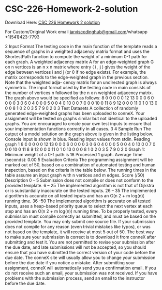 # CSC-226-Homework-2-solution

Download Here: [CSC 226 Homework 2 solution](https://jarviscodinghub.com/assignment/csc-226-homework-2-solution/)

For Custom/Original Work email jarviscodinghub@gmail.com/whatsapp +1(541)423-7793

2 Input Format
The testing code in the main function of the template reads a sequence of graphs in a weighted adjacency matrix format and uses the ShortestPath function to compute the weight of a minimum 0-1 path for each graph. A weighted adjacency matrix A for an edge-weighted graph G on n vertices is an n x n matrix where entry ( i , j ) gives the weight of the edge between vertices i and j (or 0 if no edge exists). For example, the matrix
corresponds to the edge-weighted graph in the previous section. Note that the weighted adja- cency matrix for an undirected graph is always symmetric. The input format used by the testing code in main consists of the number of vertices n followed by the n x n weighted adjacency matrix. The graph above would be specified as follows:
8
0 0 0 0 0 12 13 0 0 0 6 0 0 0 0 3 0 6 0 4 0 0 0 5 0 0 4 0 10 0 0 7 0 0 0 10 0 11 8 9 12 0 0 0 11 0 1 0 13 0 0 0 8 1 0 2 0 3 5 7 9 0 2 0
3 Test Datasets
A collection of randomly generated edge-weighted graphs has been uploaded to conneX. Your assignment will be tested on graphs similar but not identical to the uploaded graphs. You are encouraged to create your own test inputs to ensure that your implementation functions correctly in all cases.
3
4 Sample Run
The output of a model solution on the graph above is given in the listing below. Console input is shown in blue.
Reading input values from stdin. Reading graph 1 8 0 0 0 0 0 12 13 0 0 0 6 0 0 0 0 3 0 6 0 4 0 0 0 5 0 0 4 0 10 0 0 7 0 0 0 10 0 11 8 9 12 0 0 0 11 0 1 0 13 0 0 0 8 1 0 2 0 3 5 7 9 0 2 0 Graph 1: Minimum weight of a 0-1 path is 18 Processed 1 graph. Average Time (seconds): 0.00
5 Evaluation Criteria
The programming assignment will be marked out of 50, based on a combination of automated testing and human inspection, based on the criteria in the table below. The running times in the table assume an input graph with n vertices and m edges.
Score (/50) Description 0 – 5 Submission does not compile or does not conform to the provided template. 6 – 25 The implemented algorithm is not that of Dijkstra or is substantially inaccurate on the tested inputs.
26 – 35 The implemented algorithm is accurate on all tested inputs and has an O(n 2 + m log(n)) running time. 36 -50 The implemented algorithm is accurate on all tested inputs, uses a heap-based priority queue to select the next vertex at each step and has an O(n 2 + m log(n)) running time.
To be properly tested, every submission must compile correctly as submitted, and must be based on the provided template. You may only submit one source file. If your submission does not compile for any reason (even trivial mistakes like typos), or was not based on the template, it will receive at most 5 out of 50. The best way to make sure your submission is correct is to download it from conneX after submitting and test it. You are not permitted to revise your submission after the due date, and late submissions will not be accepted, so you should ensure that you have submitted the correct version of your code before the due date. The conneX site will usually allow you to change your submission before the due date if you notice a mistake. After submitting your assignment, conneX will automatically send you a confirmation email. If you do not receive such an email, your submission was not received. If you have problems with the submission process, send an email to the instructor before the due date.
